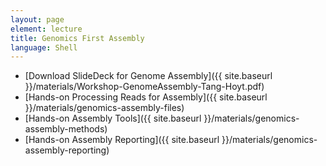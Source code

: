 ```yaml
---
layout: page
element: lecture
title: Genomics First Assembly
language: Shell
---
```


* [Download SlideDeck for Genome Assembly]({{ site.baseurl }}/materials/Workshop-GenomeAssembly-Tang-Hoyt.pdf)
* [Hands-on Processing Reads for Assembly]({{ site.baseurl }}/materials/genomics-assembly-files)
* [Hands-on Assembly Tools]({{ site.baseurl }}/materials/genomics-assembly-methods)
* [Hands-on Assembly Reporting]({{ site.baseurl }}/materials/genomics-assembly-reporting)